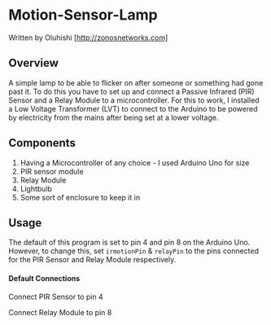 # Motion-Sensor-Lamp
Written by Oluhishi [http://zonosnetworks.com]

## Overview

A simple lamp to be able to flicker on after someone or something had gone past it. To do this you have to set up and connect a Passive Infrared (PIR) Sensor and a Relay Module to a microcontroller. For this to work, I installed a Low Voltage Transformer (LVT) to connect to the Arduino to be powered by electricity from the mains after being set at a lower voltage.

## Components
1) Having a Microcontroller of any choice - I used Arduino Uno for size 
2) PIR sensor module
3) Relay Module 
4) Lightbulb
5) Some sort of enclosure to keep it in


## Usage

The default of this program is set to pin 4 and pin 8 on the Arduino Uno. However, to change this, set ``` irmotionPin ``` & ``` relayPin ``` to the pins connected for the PIR Sensor and Relay Module respectively.

#### Default Connections

Connect PIR Sensor to pin 4

Connect Relay Module to pin 8





